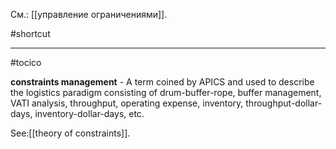 См.: [[управление ограничениями]].

#shortcut




<hr/>

#tocico

<b>constraints management</b> - A term coined by APICS and used to describe the logistics paradigm consisting of drum-buffer-rope, buffer management, VATI analysis, throughput, operating expense, inventory, throughput-dollar-days, inventory-dollar-days, etc.  



See:[[theory of constraints]].
